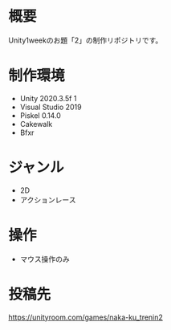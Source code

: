 # 概要
Unity1weekのお題「2」の制作リポジトリです。

# 制作環境
- Unity 2020.3.5f 1
- Visual Studio 2019
- Piskel 0.14.0
- Cakewalk
- Bfxr

# ジャンル
- 2D
- アクションレース

# 操作
- マウス操作のみ

# 投稿先
https://unityroom.com/games/naka-ku_trenin2
